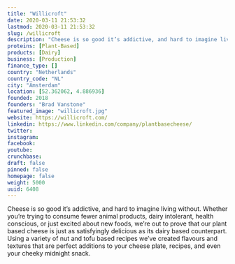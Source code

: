 ```yaml
---
title: "Willicroft"
date: 2020-03-11 21:53:32
lastmod: 2020-03-11 21:53:32
slug: /willicroft
description: "Cheese is so good it’s addictive, and hard to imagine living without. Whether you’re trying to consume fewer animal products, dairy intolerant, health conscious, or just excited about new foods, we’re out to prove that our plant based cheese is just as satisfyingly delicious as its dairy based counterpart. Using a variety of nut and tofu based recipes we’ve created flavours and textures that are perfect additions to your cheese plate, recipes, and even your cheeky midnight snack."
proteins: [Plant-Based]
products: [Dairy]
business: [Production]
finance_type: []
country: "Netherlands"
country_code: "NL"
city: "Amsterdam"
location: [52.362062, 4.886936]
founded: 2018
founders: "Brad Vanstone"
featured_image: "willicroft.jpg"
website: https://willicroft.com/
linkedin: https://www.linkedin.com/company/plantbasecheese/
twitter: 
instagram: 
facebook: 
youtube: 
crunchbase: 
draft: false
pinned: false
homepage: false
weight: 5000
uuid: 6408
---
```

Cheese is so good it’s addictive, and hard to imagine living without. Whether you’re trying to consume fewer animal products, dairy intolerant, health conscious, or just excited about new foods, we’re out to prove that our plant based cheese is just as satisfyingly delicious as its dairy based counterpart. Using a variety of nut and tofu based recipes we’ve created flavours and textures that are perfect additions to your cheese plate, recipes, and even your cheeky midnight snack.
